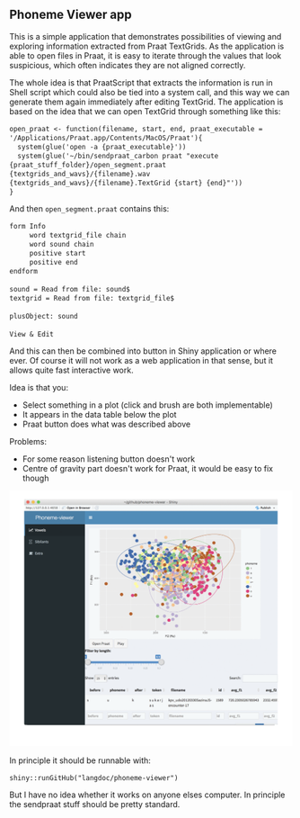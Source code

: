 ## Phoneme Viewer app

This is a simple application that demonstrates possibilities of viewing and exploring information extracted from Praat TextGrids. As the application is able to open files in Praat, it is easy to iterate through the values that look suspicious, which often indicates they are not aligned correctly.

The whole idea is that PraatScript that extracts the information is run in Shell script which could also be tied into a system call, and this way we can generate them again immediately after editing TextGrid. The application is based on the idea that we can open TextGrid through something like this:

```
open_praat <- function(filename, start, end, praat_executable = '/Applications/Praat.app/Contents/MacOS/Praat'){
  system(glue('open -a {praat_executable}'))
  system(glue('~/bin/sendpraat_carbon praat "execute {praat_stuff_folder}/open_segment.praat {textgrids_and_wavs}/{filename}.wav {textgrids_and_wavs}/{filename}.TextGrid {start} {end}"'))
}
```

And then `open_segment.praat` contains this:

```
form Info
     word textgrid_file chain
     word sound chain
     positive start
     positive end
endform

sound = Read from file: sound$
textgrid = Read from file: textgrid_file$

plusObject: sound

View & Edit

```

And this can then be combined into button in Shiny application or where ever. Of course it will not work as a web application in that sense, but it allows quite fast interactive work.

Idea is that you:

- Select something in a plot (click and brush are both implementable)
- It appears in the data table below the plot
- Praat button does what was described above

Problems:

- For some reason listening button doesn't work
- Centre of gravity part doesn't work for Praat, it would be easy to fix though

![](example.gif)

In principle it should be runnable with:

```
shiny::runGitHub("langdoc/phoneme-viewer")
```

But I have no idea whether it works on anyone elses computer. In principle the sendpraat stuff should be pretty standard.